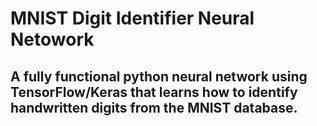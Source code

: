 # MNIST Digit Identifier Neural Netowork
## A fully functional python neural network using TensorFlow/Keras that learns how to identify handwritten digits from the MNIST database.
